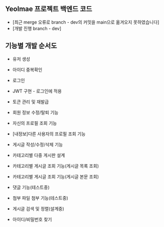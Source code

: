 ﻿## Yeolmae 프로젝트 백엔드 코드
- [최근 merge 오류로 branch - dev의 커밋을 main으로 옮겨오지 못하였습니다]
- [개발 진행 branch - dev]

## 기능별 개발 순서도
- 유저 생성
- 아이디 중복확인
- 로그인
- JWT 구현 - 로그인에 적용
- 토큰 관리 및 재발급
- 회원 정보 수정/탈퇴 기능
- 자신의 프로필 조회 기능
- [내정보]다른 사용자의 프로필 조회 기능
- 게시글 작성/수정/삭제 기능
- 카테고리별 다중 게시판 설계
- 카테고리별 게시글 조회 기능(게시글 목록 조회)
- 카테고리별 게시글 조회 기능(게시글 본문 조회)
  
- 댓글 기능(테스트중)
- 첨부 파일 첨부 기능(테스트중)
  
- 게시글 검색 및 정렬(설계중)
- 아이디/비밀번호 찾기
